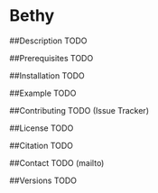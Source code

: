 # Bethy

##Description
TODO

##Prerequisites
TODO

##Installation
TODO

##Example
TODO

##Contributing
TODO (Issue Tracker)

##License
TODO

##Citation
TODO

##Contact
TODO (mailto)

##Versions
TODO